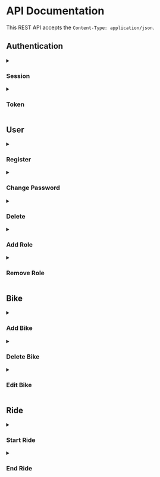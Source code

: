 # API Documentation

This REST API accepts the `Content-Type: application/json`. 

## Authentication
<details>
<summary><h3>Session</summary>

Use `/login` to login. When using session authentication a CSRF token is required in every request. The token is generated with `{{ csrf_token() }}`. Include the CSRF token in the HTTP header `X-CSRF-Token`. Close the session with `GET /logout`.

Here are some examples on how to add a bike using session authentication:

**Add Bike HTTP**
```http
POST /bike-management HTTP/1.1
X-CSRF-Token: Ijc4ZjFlZTI2NGYyNGY1N2JkMGJkMDJhMzk4ZTliZDM3YTA2NjhlOTUi.Y5GW6A.N9Yofk_vd3zVh2UKqqLjkSlwjQc
Content-Type: application/json; charset=utf-8
Cookie: session=.eJwljklqBDEMRe_idQiSB8nqyxSyBhICSajqXjW5ewwNWnzB-8OzHHnG9VFu9_MRb-X49HIr3pJILLOhDjUE0V4FdEXgREGTaD6tIzuEr-oCHVB4cLB1Nozp3ZWQqVKdPoFiEzuOcMgyDtDM2gYPdzX1FKdFu7bPmuhlD3lccb7WaJuCPaEvk84oK6bpVGIRmWiwabvOPO4_X_G9eZ6JEZV61p6Dl8O-qk1myPLGCkRbju3L6zDblivur-9XtdyQGPoc3OidgGFC_fsHFoJTIg.Y5GW6A.b4PVLItp7hTptzQZ2Uqd0_SAV3U
Host: localhost
Connection: close
User-Agent: RapidAPI/4.0.0 (Macintosh; OS X/13.0.1) GCDHTTPRequest
Content-Length: 52

{"name":"gbike","x_coordinate":21,"y_coordinate":20}
```

**Add Bike cURL**
```sh
## json add
curl -X "POST" "http://localhost/bike-management" \
     -H 'X-CSRF-Token: Ijc4ZjFlZTI2NGYyNGY1N2JkMGJkMDJhMzk4ZTliZDM3YTA2NjhlOTUi.Y5GW6A.N9Yofk_vd3zVh2UKqqLjkSlwjQc' \
     -H 'Content-Type: application/json; charset=utf-8' \
     -H 'Cookie: session=.eJwljklqBDEMRe_idQiSB8nqyxSyBhICSajqXjW5ewwNWnzB-8OzHHnG9VFu9_MRb-X49HIr3pJILLOhDjUE0V4FdEXgREGTaD6tIzuEr-oCHVB4cLB1Nozp3ZWQqVKdPoFiEzuOcMgyDtDM2gYPdzX1FKdFu7bPmuhlD3lccb7WaJuCPaEvk84oK6bpVGIRmWiwabvOPO4_X_G9eZ6JEZV61p6Dl8O-qk1myPLGCkRbju3L6zDblivur-9XtdyQGPoc3OidgGFC_fsHFoJTIg.Y5GW6A.b4PVLItp7hTptzQZ2Uqd0_SAV3U' \
     -d $'{
  "name": "gbike",
  "x_coordinate": 21,
  "y_coordinate": 20
}'
```
**Add Bike JavaScript (jQuery)**
```javascript
// json add (POST http://localhost/bike-management)

jQuery.ajax({
    url: "http://localhost/bike-management",
    type: "POST",
    headers: {
        "X-CSRF-Token": "Ijc4ZjFlZTI2NGYyNGY1N2JkMGJkMDJhMzk4ZTliZDM3YTA2NjhlOTUi.Y5GW6A.N9Yofk_vd3zVh2UKqqLjkSlwjQc",
        "Content-Type": "application/json; charset=utf-8",
        "Cookie": "session=.eJwljklqBDEMRe_idQiSB8nqyxSyBhICSajqXjW5ewwNWnzB-8OzHHnG9VFu9_MRb-X49HIr3pJILLOhDjUE0V4FdEXgREGTaD6tIzuEr-oCHVB4cLB1Nozp3ZWQqVKdPoFiEzuOcMgyDtDM2gYPdzX1FKdFu7bPmuhlD3lccb7WaJuCPaEvk84oK6bpVGIRmWiwabvOPO4_X_G9eZ6JEZV61p6Dl8O-qk1myPLGCkRbju3L6zDblivur-9XtdyQGPoc3OidgGFC_fsHFoJTIg.Y5GW6A.b4PVLItp7hTptzQZ2Uqd0_SAV3U",
    },
    contentType: "application/json",
    data: JSON.stringify({
        "name": "gbike",
        "x_coordinate": 21,
        "y_coordinate": 20
    })
})
.done(function(data, textStatus, jqXHR) {
    console.log("HTTP Request Succeeded: " + jqXHR.status);
    console.log(data);
})
.fail(function(jqXHR, textStatus, errorThrown) {
    console.log("HTTP Request Failed");
})
.always(function() {
    /* ... */
});
```
</details>

<details>
<summary><h3>Token</summary>
The token can either be included in the header `Authentication-Token` or passed as URL parameter `auth_token`. 

To get your token use `/login` with the URL parameter `include_auth_token=true`. 

**Get Token HTTP**
```http
POST /login?include_auth_token=true HTTP/1.1
Content-Type: application/json; charset=utf-8
Host: localhost
Connection: close
User-Agent: RapidAPI/4.0.0 (Macintosh; OS X/13.0.1) GCDHTTPRequest
Content-Length: 55

{"password":"admin","email":"admin@bikesharing.com"}
```
**Get Token cURL**
```sh
## Login
curl -X "POST" "http://localhost/login?include_auth_token=true" \
     -H 'Content-Type: application/json; charset=utf-8' \
     -d $'{
  "email": "admin@bikesharing.com",
  "password": "admin"
}'
```

**Get Token JavaScript (jQuery)**
```javascript
// Login (POST http://localhost/login)

jQuery.ajax({
    url: "http://localhost/login?" + jQuery.param({
        "include_auth_token": "true",
    }),
    type: "POST",
    headers: {
        "Content-Type": "application/json; charset=utf-8",
    },
    contentType: "application/json",
    data: JSON.stringify({
        "email": "admin@bikesharing.com",
        "password": "admin"
    })
})
.done(function(data, textStatus, jqXHR) {
    console.log("HTTP Request Succeeded: " + jqXHR.status);
    console.log(data);
})
.fail(function(jqXHR, textStatus, errorThrown) {
    console.log("HTTP Request Failed");
})
.always(function() {
    /* ... */
});
```

The response has an attribute `authentication_token` in its body:

**Response**
```http
HTTP/1.1 200 OK
Server: Werkzeug/2.2.2 Python/3.11.0
Date: Mon, 05 Dec 2022 19:03:29 GMT
Content-Type: application/json
Content-Length: 260
Vary: Cookie
Set-Cookie: session=.eJwljktOBDEMRO-SNUJ24jjxXKbl-CMQEqDuYYW4OxnNwgtLVfXebznyjOut3O7nT7yU493LrXhLZrHMhtrVEESpCuiKwImCJtF8GuFwCF_VBQhQRh8xjIZhTCdXxsGV6_QJHDux5xi7LBsBmllbH91dTT3FefHG0qyJXrbIzxXn00bbFKQEWiY0UFZM06k8RGSiwU7bdeZx__qIz50HJ1r9gY9t7WJrKKSia1VsIC0Xa_e6e3kdZrtyxf35fauWG_KAug_k9cEDpL9_K8RTgA.Y45AgQ.a0looKCu-nBzvE8th2RdnwAp6Wo; HttpOnly; Path=/
Connection: close

{"meta":{"code":200},"response":{"csrf_token":"IjBkNDRiNWRhNjFlNDI5ZDljYjdhMGZhMWRhMmExMzA5M2ZiNmE1ZDIi.Y45AgQ.G-Z0I-L1YwtOw0cuvVr2n7uxjJk","user":{"authentication_token":"WyJhMzg5MTRmMDRiYzk0NzE5YmU4Y2E4YTY3OTk5ODFjMCJd.Y45AgQ.Fi6Fk8iep5moYN3P9E2G8YLd83Q"}}}
```

The following examples demonstrate the difference between transmitting the authentication token as URL parameter or in the header:

**Add Bike URL parameter HTTP**
```http
POST /bike-management?auth_token=WyI0ZmFhOTQ1MDY2ZWE0NjNmOGI4NzA1NjE1YmY2MDJmZCJd.Y4zrmw.gzQE1prXoNBEiFxDzaagGJ3UKtU HTTP/1.1
Content-Type: application/json
Host: localhost
Connection: close
User-Agent: RapidAPI/4.0.0 (Macintosh; OS X/13.0.1) GCDHTTPRequest
Content-Length: 52

{"name":"gbike","x_coordinate":21,"y_coordinate":20}
```

**Add Bike header HTTP**
```http
POST /bike-management HTTP/1.1
Content-Type: application/json
Authentication-Token: WyI0ZmFhOTQ1MDY2ZWE0NjNmOGI4NzA1NjE1YmY2MDJmZCJd.Y4zrmw.gzQE1prXoNBEiFxDzaagGJ3UKtU
Host: localhost
Connection: close
User-Agent: RapidAPI/4.0.0 (Macintosh; OS X/13.0.1) GCDHTTPRequest
Content-Length: 52

{"name":"gbike","x_coordinate":21,"y_coordinate":20}
```

**Add Bike URL parameter cURL**
```sh
## json add
curl -X "POST" "http://localhost/bike-management?auth_token=WyI0ZmFhOTQ1MDY2ZWE0NjNmOGI4NzA1NjE1YmY2MDJmZCJd.Y4zrmw.gzQE1prXoNBEiFxDzaagGJ3UKtU" \
     -H 'Content-Type: application/json' \
     -d $'{
  "name": "gbike",
  "x_coordinate": 21,
  "y_coordinate": 20
}'
```
**Add Bike header cURL**
```sh
## json add
curl -X "POST" "http://localhost/bike-management" \
     -H 'Content-Type: application/json' \
     -H 'Authentication-Token: WyI0ZmFhOTQ1MDY2ZWE0NjNmOGI4NzA1NjE1YmY2MDJmZCJd.Y4zrmw.gzQE1prXoNBEiFxDzaagGJ3UKtU' \
     -d $'{
  "name": "gbike",
  "x_coordinate": 21,
  "y_coordinate": 20
}'
```
**Add Bike URL parameter JavaScript (jQuery)**
```javascript
// json add (POST http://localhost/bike-management)

jQuery.ajax({
    url: "http://localhost/bike-management?" + jQuery.param({
        "auth_token": "WyI0ZmFhOTQ1MDY2ZWE0NjNmOGI4NzA1NjE1YmY2MDJmZCJd.Y4zrmw.gzQE1prXoNBEiFxDzaagGJ3UKtU",
    }),
    type: "POST",
    headers: {
        "Content-Type": "application/json",
    },
    contentType: "application/json",
    data: JSON.stringify({
        "name": "gbike",
        "x_coordinate": 21,
        "y_coordinate": 20
    })
})
.done(function(data, textStatus, jqXHR) {
    console.log("HTTP Request Succeeded: " + jqXHR.status);
    console.log(data);
})
.fail(function(jqXHR, textStatus, errorThrown) {
    console.log("HTTP Request Failed");
})
.always(function() {
    /* ... */
});
```
**Add Bike header JavaScript (jQuery)**
```javascript
// json add (POST http://localhost/bike-management)

jQuery.ajax({
    url: "http://localhost/bike-management",
    type: "POST",
    headers: {
        "Content-Type": "application/json",
        "Authentication-Token": "WyI0ZmFhOTQ1MDY2ZWE0NjNmOGI4NzA1NjE1YmY2MDJmZCJd.Y4zrmw.gzQE1prXoNBEiFxDzaagGJ3UKtU",
    },
    contentType: "application/json",
    data: JSON.stringify({
        "name": "gbike",
        "x_coordinate": 21,
        "y_coordinate": 20
    })
})
.done(function(data, textStatus, jqXHR) {
    console.log("HTTP Request Succeeded: " + jqXHR.status);
    console.log(data);
})
.fail(function(jqXHR, textStatus, errorThrown) {
    console.log("HTTP Request Failed");
})
.always(function() {
    /* ... */
});
```
</details>

## User
<details>
<summary><h3>Register</summary>

| Method | URL | Requirements |
|---|---|---|
| POST | `/register` | None |

**Body**
```json
{
  "email": "t@l.co",
  "password": "password"
}
```

**HTTP**
```http
POST /register HTTP/1.1
Content-Type: application/json; charset=utf-8
Host: localhost
Connection: close
User-Agent: RapidAPI/4.0.0 (Macintosh; OS X/13.0.1) GCDHTTPRequest
Content-Length: 40

{"email":"t@l.co","password":"password"}
```
**cURL**
```sh
## Request Duplicate
curl -X "POST" "http://localhost/register" \
     -H 'Content-Type: application/json; charset=utf-8' \
     -d $'{
  "email": "t@l.co",
  "password": "password"
}'
```
**JavaScript (jQuery)**
```javascript
// Request Duplicate (POST http://localhost/register)

jQuery.ajax({
    url: "http://localhost/register",
    type: "POST",
    headers: {
        "Content-Type": "application/json; charset=utf-8",
    },
    contentType: "application/json",
    data: JSON.stringify({
        "email": "t@l.co",
        "password": "password"
    })
})
.done(function(data, textStatus, jqXHR) {
    console.log("HTTP Request Succeeded: " + jqXHR.status);
    console.log(data);
})
.fail(function(jqXHR, textStatus, errorThrown) {
    console.log("HTTP Request Failed");
})
.always(function() {
    /* ... */
});
```
</details>

<details>
<summary><h3>Change Password</summary>

| Method | URL | Requirements |
|---|---|---|
| POST | `/change` | authentication |

**Body**
```json
{
  "password": "password",
  "new_password": "admin123",
  "new_password_confirm": "admin123"
}
```

**HTTP**
```http
POST /change HTTP/1.1
Content-Type: application/json; charset=utf-8
Host: localhost
Connection: close
User-Agent: RapidAPI/4.0.0 (Macintosh; OS X/13.0.1) GCDHTTPRequest
Content-Length: 83

{"password":"password","new_password":"admin123","new_password_confirm":"admin123"}
```
**cURL**
```sh
## change
curl -X "POST" "http://localhost/change" \
     -H 'Content-Type: application/json; charset=utf-8' \
     -d $'{
  "new_password": "admin123",
  "new_password_confirm": "admin123",
  "password": "password"
}'
```
**JavaScript (jQuery)**
```javascript
// change (POST http://localhost/change)

jQuery.ajax({
    url: "http://localhost/change",
    type: "POST",
    headers: {
        "Content-Type": "application/json; charset=utf-8",
    },
    contentType: "application/json",
    data: JSON.stringify({
        "new_password": "admin123",
        "new_password_confirm": "admin123",
        "password": "password"
    })
})
.done(function(data, textStatus, jqXHR) {
    console.log("HTTP Request Succeeded: " + jqXHR.status);
    console.log(data);
})
.fail(function(jqXHR, textStatus, errorThrown) {
    console.log("HTTP Request Failed");
})
.always(function() {
    /* ... */
});
```
</details>

<details>
<summary><h3>Delete</summary>

| Method | URL | Requirements |
|---|---|---|
| DELETE | `/user-management` | Role: user-manager |

**Body**
```json
{
  "user_id": "3"
}
```

**HTTP**
```http
DELETE /user-management HTTP/1.1
Content-Type: application/json
Host: localhost
Connection: close
User-Agent: RapidAPI/4.0.0 (Macintosh; OS X/13.0.1) GCDHTTPRequest
Content-Length: 15

{"user_id":"3"}
```
**cURL**
```sh
## delete
curl -X "DELETE" "http://localhost/user-management" \
     -H 'Content-Type: application/json' \
     -d $'{
  "user_id": "3"
}'
```
**JavaScript (jQuery)**
```javascript
// delete (DELETE http://localhost/user-management)

jQuery.ajax({
    url: "http://localhost/user-management",
    type: "DELETE",
    headers: {
        "Content-Type": "application/json",
    },
    contentType: "application/json",
    data: JSON.stringify({
        "user_id": "3"
    })
})
.done(function(data, textStatus, jqXHR) {
    console.log("HTTP Request Succeeded: " + jqXHR.status);
    console.log(data);
})
.fail(function(jqXHR, textStatus, errorThrown) {
    console.log("HTTP Request Failed");
})
.always(function() {
    /* ... */
});
```
</details>

<details>
<summary><h3>Add Role</summary>

| Method | URL | Requirements |
|---|---|---|
| PUT | `/user-management` | Role: user-manager |

**Body**
```json
{
  "user_id": 4,
  "role_id": 1,
  "operation": "add_role"
}
```

**HTTP**
```http
PUT /user-management HTTP/1.1
Content-Type: application/json
Host: localhost
Connection: close
User-Agent: RapidAPI/4.0.0 (Macintosh; OS X/13.0.1) GCDHTTPRequest
Content-Length: 48

{"user_id":4,"role_id":1,"operation":"add_role"}
```
**cURL**
```sh
## add role
curl -X "PUT" "http://localhost/user-management" \
     -H 'Content-Type: application/json' \
     -d $'{
  "user_id": 4,
  "role_id": 1,
  "operation": "add_role"
}'
```
**JavaScript (jQuery)**
```javascript
// add role (PUT http://localhost/user-management)

jQuery.ajax({
    url: "http://localhost/user-management",
    type: "PUT",
    headers: {
        "Content-Type": "application/json",
    },
    contentType: "application/json",
    data: JSON.stringify({
        "user_id": 4,
        "role_id": 1,
        "operation": "add_role"
    })
})
.done(function(data, textStatus, jqXHR) {
    console.log("HTTP Request Succeeded: " + jqXHR.status);
    console.log(data);
})
.fail(function(jqXHR, textStatus, errorThrown) {
    console.log("HTTP Request Failed");
})
.always(function() {
    /* ... */
});
```
</details>

<details>
<summary><h3>Remove Role</summary>

| Method | URL | Requirements |
|---|---|---|
| PUT | `/user-management` | Role: user-manager |

**Body**
```json
{
  "id": 3,
  "operation": "remove_role"
}
```

**HTTP**
```http
PUT /user-management HTTP/1.1
Content-Type: application/json
Host: localhost
Connection: close
User-Agent: RapidAPI/4.0.0 (Macintosh; OS X/13.0.1) GCDHTTPRequest
Content-Length: 34

{"id":3,"operation":"remove_role"}
```
**cURL**
```sh
## remove role
curl -X "PUT" "http://localhost/user-management" \
     -H 'Content-Type: application/json' \
     -d $'{
  "id": 3,
  "operation": "remove_role"
}'
```
**JavaScript (jQuery)**
```javascript
// remove role (PUT http://localhost/user-management)

jQuery.ajax({
    url: "http://localhost/user-management",
    type: "PUT",
    headers: {
        "Content-Type": "application/json",
    },
    contentType: "application/json",
    data: JSON.stringify({
        "id": 3,
        "operation": "remove_role"
    })
})
.done(function(data, textStatus, jqXHR) {
    console.log("HTTP Request Succeeded: " + jqXHR.status);
    console.log(data);
})
.fail(function(jqXHR, textStatus, errorThrown) {
    console.log("HTTP Request Failed");
})
.always(function() {
    /* ... */
});
```
</details>

## Bike
<details>
<summary><h3>Add Bike</summary>

| Method | URL | Requirements |
|---|---|---|
| POST | `/bike-management` | Role: bike-manager |

**Body**
```json
{
  "name": "gbike",
  "x_coordinate": 21,
  "y_coordinate": 20
}
```

**HTTP**
```http
POST /bike-management HTTP/1.1
Content-Type: application/json
Host: localhost
Connection: close
User-Agent: RapidAPI/4.0.0 (Macintosh; OS X/13.0.1) GCDHTTPRequest
Content-Length: 52

{"name":"gbike","x_coordinate":21,"y_coordinate":20}
```
**cURL**
```sh
## json add
curl -X "POST" "http://localhost/bike-management" \
     -H 'Content-Type: application/json' \
     -d $'{
  "name": "gbike",
  "x_coordinate": 21,
  "y_coordinate": 20
}'
```
**JavaScript (jQuery)**
```javascript
// json add (POST http://localhost/bike-management)

jQuery.ajax({
    url: "http://localhost/bike-management",
    type: "POST",
    headers: {
        "Content-Type": "application/json",
    },
    contentType: "application/json",
    data: JSON.stringify({
        "name": "gbike",
        "x_coordinate": 21,
        "y_coordinate": 20
    })
})
.done(function(data, textStatus, jqXHR) {
    console.log("HTTP Request Succeeded: " + jqXHR.status);
    console.log(data);
})
.fail(function(jqXHR, textStatus, errorThrown) {
    console.log("HTTP Request Failed");
})
.always(function() {
    /* ... */
});
```
</details>

<details>
<summary><h3>Delete Bike</summary>

| Method | URL | Requirements |
|---|---|---|
| DELETE | `/bike-management` | Role: bike-manager |

**Body**
```json
{
  "id": 3
}
```

**HTTP**
```http
DELETE /bike-management HTTP/1.1
Content-Type: application/json
Host: localhost
Connection: close
User-Agent: RapidAPI/4.0.0 (Macintosh; OS X/13.0.1) GCDHTTPRequest
Content-Length: 8

{"id":3}
```
**cURL**
```sh
## json delete
curl -X "DELETE" "http://localhost/bike-management" \
     -H 'Content-Type: application/json' \
     -d $'{
  "id": 3
}'
```
**JavaScript (jQuery)**
```javascript
// json delete (DELETE http://localhost/bike-management)

jQuery.ajax({
    url: "http://localhost/bike-management",
    type: "DELETE",
    headers: {
        "Content-Type": "application/json",
    },
    contentType: "application/json",
    data: JSON.stringify({
        "id": 3
    })
})
.done(function(data, textStatus, jqXHR) {
    console.log("HTTP Request Succeeded: " + jqXHR.status);
    console.log(data);
})
.fail(function(jqXHR, textStatus, errorThrown) {
    console.log("HTTP Request Failed");
})
.always(function() {
    /* ... */
});
```
</details>

<details>
<summary><h3>Edit Bike</summary>

| Method | URL | Requirements |
|---|---|---|
| PUT | `/bike-management` | Role: bike-manager |

**Body**
```json
{
  "name": "Cabik",
  "x_coordinate": 20,
  "y_coordinate": 20,
  "id": 1
}
```

**HTTP**
```http
PUT /bike-management HTTP/1.1
Content-Type: application/json
Host: localhost
Connection: close
User-Agent: RapidAPI/4.0.0 (Macintosh; OS X/13.0.1) GCDHTTPRequest
Content-Length: 59

{"name":"Cabik","x_coordinate":20,"y_coordinate":20,"id":1}
```
**cURL**
```sh
## json edit
curl -X "PUT" "http://localhost/bike-management" \
     -H 'Content-Type: application/json' \
     -d $'{
  "id": 1,
  "name": "Cabik",
  "x_coordinate": 20,
  "y_coordinate": 20
}'
```
**JavaScript (jQuery)**
```javascript
// json edit (PUT http://localhost/bike-management)

jQuery.ajax({
    url: "http://localhost/bike-management",
    type: "PUT",
    headers: {
        "Content-Type": "application/json",
    },
    contentType: "application/json",
    data: JSON.stringify({
        "id": 1,
        "name": "Cabik",
        "x_coordinate": 20,
        "y_coordinate": 20
    })
})
.done(function(data, textStatus, jqXHR) {
    console.log("HTTP Request Succeeded: " + jqXHR.status);
    console.log(data);
})
.fail(function(jqXHR, textStatus, errorThrown) {
    console.log("HTTP Request Failed");
})
.always(function() {
    /* ... */
});
```
</details>

## Ride
<details>
<summary><h3>Start Ride</summary>

| Method | URL | Requirements |
|---|---|---|
| POST | `/bike<id>` | authenticated |

**Body**
```json
{
  "start_time": "2004-10-19 10:23:54"
}
```

**HTTP**
```http
POST /bike1 HTTP/1.1
Content-Type: application/json; charset=utf-8
Host: localhost
Connection: close
User-Agent: RapidAPI/4.0.0 (Macintosh; OS X/13.0.1) GCDHTTPRequest
Content-Length: 36

{"start_time":"2004-10-19 10:23:54"}
```
**cURL**
```sh
## start
curl -X "POST" "http://localhost/bike1" \
     -H 'Content-Type: application/json; charset=utf-8' \
     -d $'{
  "start_time": "2004-10-19 10:23:54"
}'
```
**JavaScript (jQuery)**
```javascript
// start (POST http://localhost/bike1)

jQuery.ajax({
    url: "http://localhost/bike1",
    type: "POST",
    headers: {
        "Content-Type": "application/json; charset=utf-8",
    },
    contentType: "application/json",
    data: JSON.stringify({
        "start_time": "2004-10-19 10:23:54"
    })
})
.done(function(data, textStatus, jqXHR) {
    console.log("HTTP Request Succeeded: " + jqXHR.status);
    console.log(data);
})
.fail(function(jqXHR, textStatus, errorThrown) {
    console.log("HTTP Request Failed");
})
.always(function() {
    /* ... */
});
```
</details>

<details>
<summary><h3>End Ride</summary>

| Method | URL | Requirements |
|---|---|---|
| PUT | `/bike<id>` | authenticated |

**Body**
```json
{
  "end_time": "2004-10-19 10:23:59"
}
```

**HTTP**
```http
PUT /bike1 HTTP/1.1
Content-Type: application/json; charset=utf-8
Host: localhost
Connection: close
User-Agent: RapidAPI/4.0.0 (Macintosh; OS X/13.0.1) GCDHTTPRequest
Content-Length: 34

{"end_time":"2004-10-19 10:23:59"}
```
**cURL**
```sh
## end
curl -X "PUT" "http://localhost/bike1" \
     -H 'Content-Type: application/json; charset=utf-8' \
     -d $'{
  "end_time": "2004-10-19 10:23:59"
}'
```
**JavaScript (jQuery)**
```javascript
// end (PUT http://localhost/bike1)

jQuery.ajax({
    url: "http://localhost/bike1",
    type: "PUT",
    headers: {
        "Content-Type": "application/json; charset=utf-8",
    },
    contentType: "application/json",
    data: JSON.stringify({
        "end_time": "2004-10-19 10:23:59"
    })
})
.done(function(data, textStatus, jqXHR) {
    console.log("HTTP Request Succeeded: " + jqXHR.status);
    console.log(data);
})
.fail(function(jqXHR, textStatus, errorThrown) {
    console.log("HTTP Request Failed");
})
.always(function() {
    /* ... */
});
```
</details>

